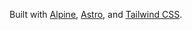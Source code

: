Built with [Alpine][Alpine], [Astro][Astro], and [Tailwind CSS][Tailwind CSS].

[Alpine]: https://alpinejs.dev/
[Astro]: https://astro.build
[Tailwind CSS]: https://tailwindcss.com/
